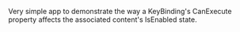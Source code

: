 Very simple app to demonstrate the way a KeyBinding's CanExecute property affects the associated content's IsEnabled state.
